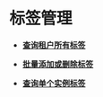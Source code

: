 # 标签管理<a name="ZH-CN_TOPIC_0186337243"></a>

-   **[查询租户所有标签](查询租户所有标签.md)**  

-   **[批量添加或删除标签](批量添加或删除标签.md)**  

-   **[查询单个实例标签](查询单个实例标签.md)**  


